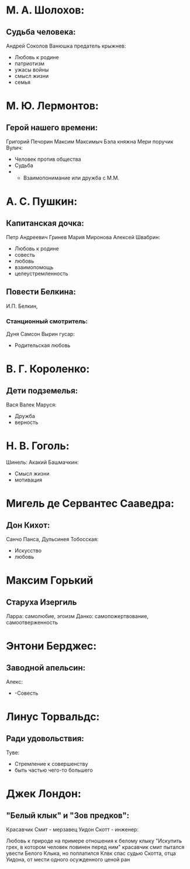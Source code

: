 # М. А. Шолохов:
## Судьба человека:

Андрей Соколов
Ванюшка
предатель крыжнев:

* Любовь к родине
* патриотизм
* ужасы войны
* смысл жизни
* семья

# М. Ю. Лермонтов:
## Герой нашего времени:

Григорий Печорин
Максим Максимыч
Бэла
княжна Мери
поручик Вулич:

* Человек против общества
* Судьба
* - Взаимопонимание или дружба с М.М.

# А. С. Пушкин:

## Капитанская дочка:

Петр Андреевич Гринев
Мария Миронова
Алексей Швабрин:

* Любовь к родине
* совесть
* любовь
* взаимопомощь
* целеустремленность

## Повести Белкина:
И.П. Белкин,

### Станционный смотритель:
Дуня
Самсон Вырин
гусар:

* Родительская любовь 

# В. Г. Короленко:
## Дети подземелья:

Вася
Валек
Маруся:

* Дружба
* верность 

# Н. В. Гоголь:

Шинель:
Акакий Башмачкин:
* Смысл жизни
* мотивация

# Мигель де Сервантес Сааведра:
## Дон Кихот:

Санчо Панса, Дульсинея Тобосская:
* Искусство
* любовь

# Максим Горький
## Старуха Изергиль

Ларра: самолюбие, эгоизм
Данко: самопожертвование, самоотверженность

# Энтони Берджес:
## Заводной апельсин:

Алекс:
* -Совесть

# Линус Торвальдс:
## Ради удовольствия:

Туве:
* Стремление к совершенству
* быть частью чего-то большего 

# Джек Лондон:
## "Белый клык" и "Зов предков":
Красавчик Смит - мерзавец
Уидон Скотт - инженер:

Любовь к природе на примере отношения к белому клыку
"Искупить грех, в котором человек повинен перед ним"
красавчик смит пытался увести Белого Клыка, но поплатился
Клвк спас судью Скотта, отца Уидона, от мести  одного осужденного ценой ран
